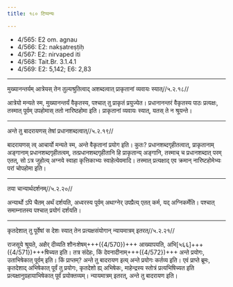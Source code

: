 ```yaml
---
title: १८० टिप्पन्यः

---
```

- 4/565: E2 om. agnau
- 4/566: E2: nakṣatreṣṭiḥ
- 4/567: E2: nirvaped iti
- 4/568: Tait.Br. 3.1.4.1
- 4/569: E2: 5,142; E6: 2,83

____________________________________________


मुख्यानन्तर्यम् आत्रेयस् तेन तुल्यश्रुतित्वाद् अशब्दत्वात् प्राकृतानां व्यवायः स्यात्//५.२.१८//

आत्रेयो मन्यते स्म, मुख्यानन्तर्यं वैकृतस्य, पश्चात् तु प्राकृतं प्रयुज्येत। प्रधानानन्तरं वैकृतस्य पाठः प्रत्यक्षः, तस्मात् पूर्वम् उपहोमास् ततो नारिष्ठहोमा इति। प्राकृतानां व्यवायः स्यात्, यतस् ते न श्रूयन्ते।


____________________________________________


अन्ते तु बादरायणस् तेषां प्रधानशब्दत्वात्//५.२.१९//

बादरायणस् त्व् आचार्यो मन्यते स्म, अन्ते वैकृतानां प्रयोग इति। कुतः? प्रधानशब्दगृहीतत्वात्, प्राकृतानाम् अङ्गानाम् प्रधानशब्दगृहीतत्वम्, तत्प्रधानशब्दगृहीतानि हि प्राकृतान्य् अङ्गानि, तस्माच् च प्रधानशब्दात् परम् एतत्, सो ऽत्र जुहोत्य् अग्नये स्वाहा कृत्तिकाभ्यः स्वाहेत्येवमादि। तस्मात् प्रत्यक्षाद् एव क्रमान् नारिष्टहोमेभ्यः परां चोपहोमा इति।


____________________________________________


तया चान्यार्थदर्शनम्//५.२.२०//

अन्यार्थो ऽपि चैतम् अर्थं दर्शयति, अध्वरस्य पूर्वम् अथाग्नेर् उपप्रैत्य् एतत् कर्म, यद् अग्निकर्मेति। पश्चात् समाम्नातस्य पश्चात् प्रयोगं दर्शयति।


____________________________________________


कृतदेशात् तु पूर्वेषां स देशः स्यात् तेन प्रत्यक्षसंयोगान् न्यायमात्रम् इतरत्//५.२.२१//

राजसूये श्रूयते, अक्षैर् दीव्यति शौनःशेषम्+++({4/570})+++ आख्यापयति, अभि[५६६]+++({4/571})+++षिच्यत इति। तत्र संदेहः, किं देवनादीनाम्+++({4/572})+++ अन्ते प्रयोगः, उताभिषेकात् पूर्वम् इति। किं प्राप्तम्? अन्ते तु बादरायण इत्य् अन्ते प्रयोगः कर्तव्य इति। एवं प्राप्ते ब्रूमः, कृतदेशाद् अभिषेकात् पूर्वं तु प्रयोगः, कृतदेशो ह्य् अभिषेकः, माहेन्द्रस्य स्तोत्रं प्रत्यभिषिच्यत इति प्रत्यक्षानुग्रहायाभिषेकात् पूर्वं प्रयोक्तव्यम्। न्यायमात्रम् इतरत्, अन्ते तु बादरायण इति।
